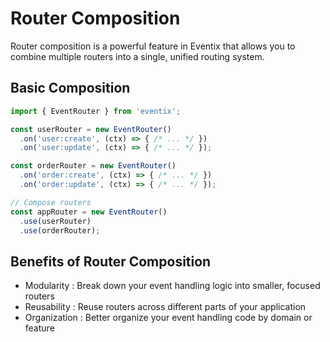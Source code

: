 # Router Composition

Router composition is a powerful feature in Eventix that allows you to combine multiple routers into a single, unified routing system.

## Basic Composition

```typescript
import { EventRouter } from 'eventix';

const userRouter = new EventRouter()
  .on('user:create', (ctx) => { /* ... */ })
  .on('user:update', (ctx) => { /* ... */ });

const orderRouter = new EventRouter()
  .on('order:create', (ctx) => { /* ... */ })
  .on('order:update', (ctx) => { /* ... */ });

// Compose routers
const appRouter = new EventRouter()
  .use(userRouter)
  .use(orderRouter);
```

## Benefits of Router Composition
- Modularity : Break down your event handling logic into smaller, focused routers
- Reusability : Reuse routers across different parts of your application
- Organization : Better organize your event handling code by domain or feature
